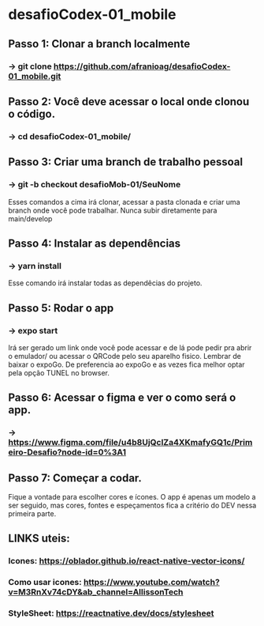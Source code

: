 # desafioCodex-01_mobile

## Passo 1: Clonar a branch localmente
### -> git clone https://github.com/afranioag/desafioCodex-01_mobile.git

## Passo 2: Você deve acessar o local onde clonou o código.
### -> cd desafioCodex-01_mobile/

## Passo 3: Criar uma branch de trabalho pessoal
### -> git -b checkout desafioMob-01/SeuNome
Esses comandos a cima irá clonar, acessar a pasta clonada e criar uma branch onde você pode trabalhar. Nunca subir diretamente para main/develop

## Passo 4: Instalar as dependências
### -> yarn install 
Esse comando irá instalar todas as dependêcias do projeto.

## Passo 5: Rodar o app
### -> expo start
Irá ser gerado um link onde você pode acessar e de lá pode pedir pra abrir o emulador/ ou acessar o QRCode pelo seu aparelho fisico. Lembrar de baixar o expoGo.
De preferencia ao expoGo e as vezes fica melhor optar pela opção TUNEL no browser.

## Passo 6: Acessar o figma e ver o como será o app.
### -> https://www.figma.com/file/u4b8UjQclZa4XKmafyGQ1c/Primeiro-Desafio?node-id=0%3A1

## Passo 7: Começar a codar. 
Fique a vontade para escolher cores e ícones.
O app é apenas um modelo a ser seguido, mas cores, fontes e espeçamentos fica a critério do DEV nessa primeira parte.


## LINKS uteis:
### Icones: https://oblador.github.io/react-native-vector-icons/
### Como usar icones: https://www.youtube.com/watch?v=M3RnXv74cDY&ab_channel=AllissonTech
### StyleSheet: https://reactnative.dev/docs/stylesheet
